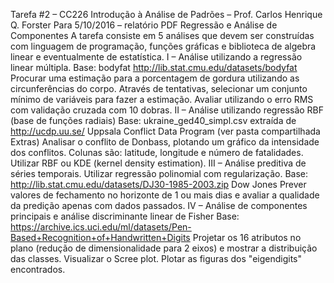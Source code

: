 Tarefa #2 – CC226 Introdução à Análise de Padrões – Prof. Carlos Henrique Q. Forster
Para 5/10/2016 – relatório PDF
Regressão e Análise de Componentes
A tarefa consiste em 5 análises que devem ser construídas com linguagem de programação, funções
gráficas e biblioteca de algebra linear e eventualmente de estatística.
I – Análise utilizando a regressão linear múltipla.
Base: bodyfat http://lib.stat.cmu.edu/datasets/bodyfat
Procurar uma estimação para a porcentagem de gordura utilizando as circunferências do corpo.
Através de tentativas, selecionar um conjunto mínimo de variáveis para fazer a estimação.
Avaliar utilizando o erro RMS com validação cruzada com 10 dobras.
II – Análise utilizando regressão RBF (base de funções radiais)
Base: ukraine_ged40_simpl.csv extraída de http://ucdp.uu.se/ Uppsala Conflict Data Program
(ver pasta compartilhada Extras)
Analisar o conflito de Donbass, plotando um gráfico da intensidade dos conflitos. Colunas são:
latitude, longitude e número de fatalidades. Utilizar RBF ou KDE (kernel density estimation).
III – Análise preditiva de séries temporais. Utilizar regressão polinomial com regularização.
Base: http://lib.stat.cmu.edu/datasets/DJ30-1985-2003.zip Dow Jones
Prever valores de fechamento no horizonte de 1 ou mais dias e avaliar a qualidade da predição
apenas com dados passados.
IV – Análise de componentes principais e análise discriminante linear de Fisher
Base: https://archive.ics.uci.edu/ml/datasets/Pen-Based+Recognition+of+Handwritten+Digits
Projetar os 16 atributos no plano (redução de dimensionalidade para 2 eixos) e mostrar a
distribuição das classes. Visualizar o Scree plot. Plotar as figuras dos "eigendigits" encontrados.
